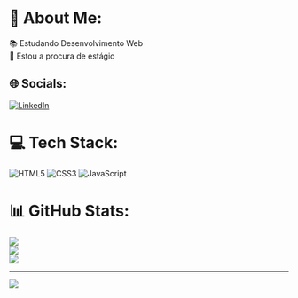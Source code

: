 # 💫 About Me:
📚 Estudando Desenvolvimento Web<br>🔭 Estou a procura de estágio


## 🌐 Socials:
[![LinkedIn](https://img.shields.io/badge/LinkedIn-%230077B5.svg?logo=linkedin&logoColor=white)](https://linkedin.com/in/https://www.linkedin.com/public-profile/settings?lipi=urn%3Ali%3Apage%3Ad_flagship3_profile_self_edit_contact-info%3BO2F6CprrS66tfp5MKdb4Lg%3D%3D) 

# 💻 Tech Stack:
![HTML5](https://img.shields.io/badge/html5-%23E34F26.svg?style=for-the-badge&logo=html5&logoColor=white) ![CSS3](https://img.shields.io/badge/css3-%231572B6.svg?style=for-the-badge&logo=css3&logoColor=white) ![JavaScript](https://img.shields.io/badge/javascript-%23323330.svg?style=for-the-badge&logo=javascript&logoColor=%23F7DF1E)
# 📊 GitHub Stats:
![](https://github-readme-stats.vercel.app/api?username=DevGustavoOliveira&theme=vue-dark&hide_border=false&include_all_commits=false&count_private=false)<br/>
![](https://github-readme-streak-stats.herokuapp.com/?user=DevGustavoOliveira&theme=vue-dark&hide_border=false)<br/>
![](https://github-readme-stats.vercel.app/api/top-langs/?username=DevGustavoOliveira&theme=vue-dark&hide_border=false&include_all_commits=false&count_private=false&layout=compact)

---
[![](https://visitcount.itsvg.in/api?id=DevGustavoOliveira&icon=0&color=0)](https://visitcount.itsvg.in)

<!-- Proudly created with GPRM ( https://gprm.itsvg.in ) -->

